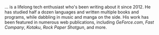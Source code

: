 <!--t Lucas C t-->

... is a lifelong tech enthusiast who's been writing about it since 2012. He has studied half a dozen languages and written multiple books and programs, while dabbling in music and manga on the side. His work has been featured in numerous web publications, including *GeForce.com*, *Fast Company*, *Kotaku*, *Rock Paper Shotgun*, and more.